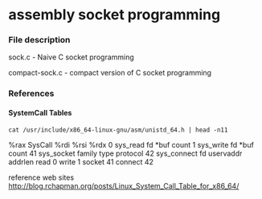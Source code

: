 # assembly socket programming


### File description

sock.c - Naive C socket programming

compact-sock.c - compact version of C socket programming


### References

#### SystemCall Tables
```
cat /usr/include/x86_64-linux-gnu/asm/unistd_64.h | head -n11
```
%rax	SysCall 		%rdi	%rsi		%rdx
0		sys_read		fd 		*buf		count
1		sys_write		fd 		*buf 		count
41		sys_socket		family	type		protocol
42 		sys_connect		fd 		uservaddr	addrlen
read	0 
write	1
socket	41
connect	42

reference web sites http://blog.rchapman.org/posts/Linux_System_Call_Table_for_x86_64/